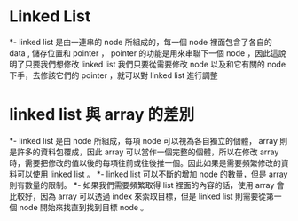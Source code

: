 # Linked List
*- linked list 是由一連串的 node 所組成的，每一個 node 裡面包含了各自的 data , 儲存位置和 pointer ， pointer 的功能是用來串聯下一個 node ，因此這說明了只要我們想修改 linked list 我們只要從需要修改 node 以及和它有關的 node 下手，去修該它們的 pointer ，就可以對 linked list 進行調整
# linked list 與 array 的差別
*- linked list 是由 node 所組成，每項 node 可以視為各自獨立的個體， array 則是許多的資料包覆成，因此 array 可以當作一個完整的個體，所以在修改 array 時，需要把修改的值以後的每項往前或往後推一個。因此如果是需要頻繁修改的資料可以使用 linked list 。 
*- linked list 可以不斷的增加 node 的數量，但是 array 則有數量的限制。
*- 如果我們需要頻繁取得 list 裡面的內容的話，使用 array 會比較好，因為 array 可以透過 index 來索取目標，但是 linked list 則需要從第一個 node 開始來找直到找到目標 node 。
